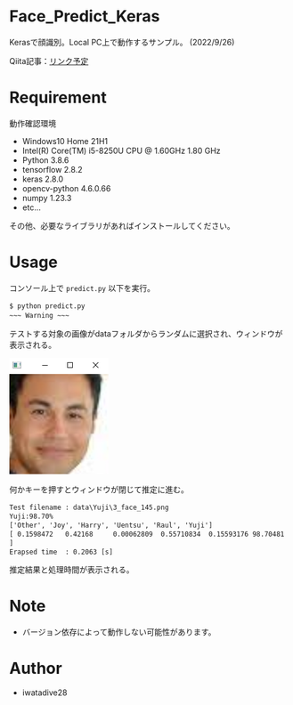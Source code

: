 # Face_Predict_Keras

Kerasで顔識別。Local PC上で動作するサンプル。
(2022/9/26)

Qiita記事：[リンク予定]()

# Requirement

動作確認環境
- Windows10 Home 21H1
- Intel(R) Core(TM) i5-8250U CPU @ 1.60GHz 1.80 GHz
- Python 3.8.6
- tensorflow 2.8.2
- keras 2.8.0
- opencv-python 4.6.0.66
- numpy 1.23.3
- etc...

その他、必要なライブラリがあればインストールしてください。

# Usage

コンソール上で `predict.py` 以下を実行。
```bash
$ python predict.py
~~~ Warning ~~~
```

テストする対象の画像がdataフォルダからランダムに選択され、ウィンドウが表示される。

![images](images/face_wnd.png)

何かキーを押すとウィンドウが閉じて推定に進む。

```
Test filename : data\Yuji\3_face_145.png
Yuji:98.70%
['Other', 'Joy', 'Harry', 'Uentsu', 'Raul', 'Yuji']
[ 0.1598472   0.42168     0.00062809  0.55710834  0.15593176 98.70481   ]
Erapsed time  : 0.2063 [s]
```
推定結果と処理時間が表示される。

# Note
- バージョン依存によって動作しない可能性があります。

# Author
- iwatadive28